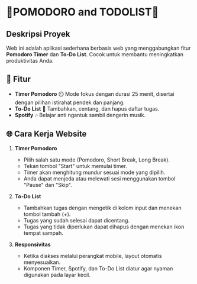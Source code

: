 # 🎀POMODORO and TODOLIST🎀
## Deskripsi Proyek
Web ini adalah aplikasi sederhana berbasis web yang menggabungkan fitur **Pomodoro Timer** dan **To-Do List**. Cocok untuk membantu meningkatkan produktivitas Anda.

## 🫧 Fitur 
- **Timer Pomodoro** ⏲️
   Mode fokus dengan durasi 25 menit, disertai dengan pilihan istirahat pendek dan panjang.
- **To-Do List** 📝
  Tambahkan, centang, dan hapus daftar tugas. 
- **Spotify** 🎶
  Belajar anti ngantuk sambil dengerin musik. 

## 🌐 Cara Kerja Website
1. **Timer Pomodoro**
   - Pilih salah satu mode (Pomodoro, Short Break, Long Break).
   - Tekan tombol "Start" untuk memulai timer.
   - Timer akan menghitung mundur sesuai mode yang dipilih.
   - Anda dapat menjeda atau melewati sesi menggunakan tombol "Pause" dan "Skip".

2. **To-Do List**
   - Tambahkan tugas dengan mengetik di kolom input dan menekan tombol tambah (+).
   - Tugas yang sudah selesai dapat dicentang.
   - Tugas yang tidak diperlukan dapat dihapus dengan menekan ikon tempat sampah.

3. **Responsivitas**
   - Ketika diakses melalui perangkat mobile, layout otomatis menyesuaikan.
   - Komponen Timer, Spotify, dan To-Do List diatur agar nyaman digunakan pada layar kecil.















